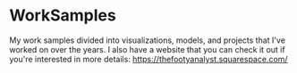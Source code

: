 # WorkSamples
My work samples divided into visualizations, models, and projects that I've worked on over the years. I also have a website that you can check it out if you're interested in more details: https://thefootyanalyst.squarespace.com/
